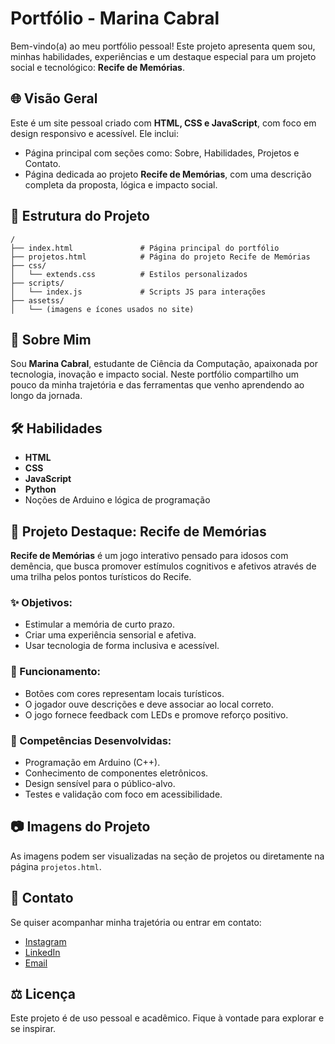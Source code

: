 # Portfólio - Marina Cabral

Bem-vindo(a) ao meu portfólio pessoal! Este projeto apresenta quem sou, minhas habilidades, experiências e um destaque especial para um projeto social e tecnológico: **Recife de Memórias**.

## 🌐 Visão Geral

Este é um site pessoal criado com **HTML, CSS e JavaScript**, com foco em design responsivo e acessível. Ele inclui:

- Página principal com seções como: Sobre, Habilidades, Projetos e Contato.
- Página dedicada ao projeto **Recife de Memórias**, com uma descrição completa da proposta, lógica e impacto social.

## 📁 Estrutura do Projeto

```
/
├── index.html               # Página principal do portfólio
├── projetos.html            # Página do projeto Recife de Memórias
├── css/
│   └── extends.css          # Estilos personalizados
├── scripts/
│   └── index.js             # Scripts JS para interações
├── assetss/
│   └── (imagens e ícones usados no site)
```

## 🧠 Sobre Mim

Sou **Marina Cabral**, estudante de Ciência da Computação, apaixonada por tecnologia, inovação e impacto social. Neste portfólio compartilho um pouco da minha trajetória e das ferramentas que venho aprendendo ao longo da jornada.

## 🛠️ Habilidades

- **HTML**
- **CSS**
- **JavaScript**
- **Python**
- Noções de Arduino e lógica de programação

## 🧩 Projeto Destaque: Recife de Memórias

**Recife de Memórias** é um jogo interativo pensado para idosos com demência, que busca promover estímulos cognitivos e afetivos através de uma trilha pelos pontos turísticos do Recife.

### ✨ Objetivos:
- Estimular a memória de curto prazo.
- Criar uma experiência sensorial e afetiva.
- Usar tecnologia de forma inclusiva e acessível.

### 🔧 Funcionamento:
- Botões com cores representam locais turísticos.
- O jogador ouve descrições e deve associar ao local correto.
- O jogo fornece feedback com LEDs e promove reforço positivo.

### 🧩 Competências Desenvolvidas:
- Programação em Arduino (C++).
- Conhecimento de componentes eletrônicos.
- Design sensível para o público-alvo.
- Testes e validação com foco em acessibilidade.

## 📷 Imagens do Projeto

As imagens podem ser visualizadas na seção de projetos ou diretamente na página `projetos.html`.

## 📲 Contato

Se quiser acompanhar minha trajetória ou entrar em contato:

- [Instagram](https://www.instagram.com/marinacabraln?igsh=a2k5MmdmN2Q0ZDFx)
- [LinkedIn](https://www.linkedin.com/in/marinacnlima)
- [Email](marinacabralima@gmail.com)

## ⚖️ Licença

Este projeto é de uso pessoal e acadêmico. Fique à vontade para explorar e se inspirar.
